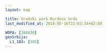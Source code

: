 ```yaml
---
layout: map

title: Gradski park Đurđevo brdo
last_modified_at: 2018-05-16T22:03:34+02:00

WDPA: [388830]
geoSrbija:
  L1_183: [105]
---
```

